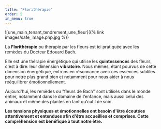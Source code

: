 ```yaml
---
title: "Florithérapie"
order: 5
in_menu: true
---
```

![une_main_tenant_tendrement_une_fleur]({% link images/safe_image.php.jpg %})


La **Florithérapie** ou thérapie par les fleurs est ici pratiquée avec les remèdes du Docteur Edouard Bach. 

Elle est une thérapie énergétique qui utilise les **quintessences** des fleurs, c'est à dire: leur dimension **vibratoire**. Nous mêmes, étant pourvus de cette dimension énergétique, entrons en résonnance avec ces essences subtiles pour notre plus grand bien et notamment pour nous aider à nous rééquilibrer émotionnellement.

Aujourd'hui, les remèdes ou "fleurs de Bach" sont utilisés dans le monde entier, notamment dans le domaine de l'enfance, mais aussi celui des animaux et même des plantes en tant qu'outil de soin. 

**Les tensions physiques et émotionnelles ont besoin d'être écoutées attentivement et entendues afin d'être accueillies et comprises. Cette compréhension est bénéfique à tout notre être.** 